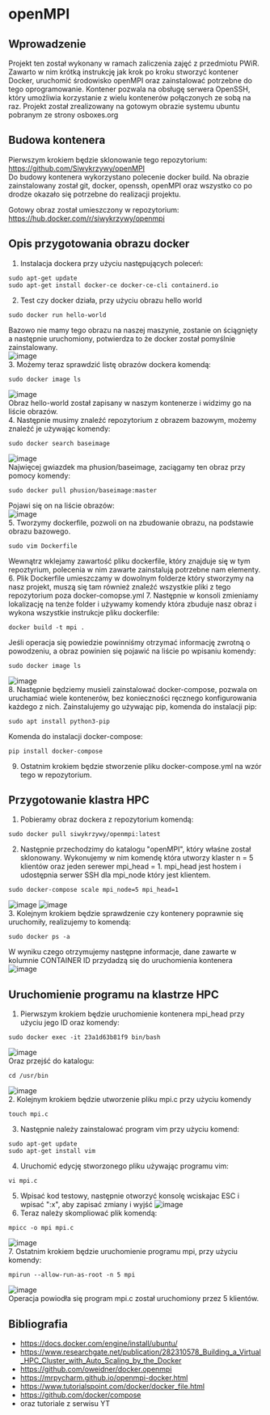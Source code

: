 # openMPI
## Wprowadzenie
Projekt ten został wykonany w ramach zaliczenia zajęć z przedmiotu PWiR. Zawarto w nim krótką instrukcję jak krok po kroku stworzyć kontener Docker, uruchomić środowisko openMPI oraz zainstalować potrzebne do tego oprogramowanie. Kontener pozwala na obsługę serwera OpenSSH, który umożliwia korzystanie z wielu kontenerów połączonych ze sobą na raz. Projekt został zrealizowany na gotowym obrazie systemu ubuntu pobranym ze strony osboxes.org

## Budowa kontenera
Pierwszym krokiem będzie sklonowanie tego repozytorium: https://github.com/Siwykrzywy/openMPI<br/>
Do budowy kontenera wykorzystano polecenie docker build. Na obrazie zainstalowany został git, docker, openssh, openMPI oraz wszystko co po drodze okazało się potrzebne do realizacji projektu.

Gotowy obraz został umieszczony w repozytorium: https://hub.docker.com/r/siwykrzywy/openmpi

## Opis przygotowania obrazu docker
1. Instalacja dockera przy użyciu następujących poleceń:
```
sudo apt-get update
sudo apt-get install docker-ce docker-ce-cli containerd.io
```
2. Test czy docker działa, przy użyciu obrazu hello world
```
sudo docker run hello-world
```
Bazowo nie mamy tego obrazu na naszej maszynie, zostanie on ściągnięty a następnie uruchomiony, potwierdza to że docker został pomyślnie zainstalowany.<br/>
![image](https://user-images.githubusercontent.com/28909864/107254123-4945f880-6a37-11eb-8ae2-f93b111c2d2d.png)<br/>
3. Możemy teraz sprawdzić listę obrazów dockera komendą:
```
sudo docker image ls
```
![image](https://user-images.githubusercontent.com/28909864/107254369-84e0c280-6a37-11eb-81ca-1fd0a81d8a99.png)<br/>
Obraz hello-world został zapisany w naszym kontenerze i widzimy go na liście obrazów.<br/>
4. Następnie musimy znaleźć repozytorium z obrazem bazowym, możemy znaleźć je używając komendy:
```
sudo docker search baseimage
```
![image](https://user-images.githubusercontent.com/28909864/107266301-9b8e1600-6a45-11eb-9bf9-90ce5a67bbd3.png)<br/>
Najwięcej gwiazdek ma phusion/baseimage, zaciągamy ten obraz przy pomocy komendy:
```
sudo docker pull phusion/baseimage:master
```
Pojawi się on na liście obrazów:<br/>
![image](https://user-images.githubusercontent.com/28909864/107267134-c331ae00-6a46-11eb-83e8-389c7e3dfb47.png)<br/>
5. Tworzymy dockerfile, pozwoli on na zbudowanie obrazu, na podstawie obrazu bazowego.
```
sudo vim Dockerfile
```
Wewnątrz wklejamy zawartość pliku dockerfile, który znajduje się w tym repoztyrium, polecenia w nim zawarte zainstalują potrzebne nam elementy.<br/>
6. Plik Dockerfile umieszczamy w dowolnym folderze który stworzymy na nasz projekt, muszą się tam również znaleźć wszystkie pliki z tego repozytorium poza docker-comopse.yml
7. Następnie w konsoli zmieniamy lokalizację na tenże folder i używamy komendy która zbuduje nasz obraz i wykona wszystkie instrukcje pliku dockerfile:
```
docker build -t mpi .
```
Jeśli operacja się powiedzie powinniśmy otrzymać informację zwrotną o powodzeniu, a obraz powinien się pojawić na liście po wpisaniu komendy:
```
sudo docker image ls
```
![image](https://user-images.githubusercontent.com/28909864/107272145-8f0dbb80-6a4d-11eb-8b67-56717f983685.png)<br/>
8. Następnie będziemy musieli zainstalować docker-compose, pozwala on uruchamiać wiele kontenerów, bez konieczności ręcznego konfigurowania każdego z nich. Zainstalujemy go używając pip, komenda do instalacji pip:
```
sudo apt install python3-pip
```
Komenda do instalacji docker-compose:
```
pip install docker-compose
```
9. Ostatnim krokiem będzie stworzenie pliku docker-compose.yml na wzór tego w repozytorium.
## Przygotowanie klastra HPC
1. Pobieramy obraz dockera z repozytorium komendą:
```
sudo docker pull siwykrzywy/openmpi:latest
```
2. Następnie przechodzimy do katalogu "openMPI", który właśne został sklonowany.
Wykonujemy w nim komendę która utworzy klaster n = 5 klientów oraz jeden serewer mpi_head = 1. mpi_head jest hostem i udostępnia serwer SSH dla mpi_node który jest klientem.
```
sudo docker-compose scale mpi_node=5 mpi_head=1
```
![image](https://user-images.githubusercontent.com/28909864/107273790-d39a5680-6a4f-11eb-915f-14539051e5e2.png)
![image](https://user-images.githubusercontent.com/28909864/107273918-05132200-6a50-11eb-9015-39fee31e387b.png)<br/>
3. Kolejnym krokiem będzie sprawdzenie czy kontenery poprawnie się uruchomiły, realizujemy to komendą:
```
sudo docker ps -a
```
W wyniku czego otrzymujemy następne informacje, dane zawarte w kolumnie CONTAINER ID przydadzą się do uruchomienia kontenera<br/>
![image](https://user-images.githubusercontent.com/28909864/107273574-861de980-6a4f-11eb-80a6-021c71073790.png)
## Uruchomienie programu na klastrze HPC
1. Pierwszym krokiem będzie uruchomienie kontenera mpi_head przy użyciu jego ID oraz komendy:
```
sudo docker exec -it 23a1d63b81f9 bin/bash
```
![image](https://user-images.githubusercontent.com/28909864/107069837-c88ebe80-67e2-11eb-92d5-f2682269618c.png)<br/>
Oraz przejść do katalogu:
 ```
cd /usr/bin
```
![image](https://user-images.githubusercontent.com/28909864/107274378-94203a00-6a50-11eb-998d-8470ab65d674.png)<br/>
2. Kolejnym krokiem będzie utworzenie pliku mpi.c przy użyciu komendy
```
touch mpi.c
```
3. Następnie należy zainstalować program vim przy użyciu komend:
```
sudo apt-get update
sudo apt-get install vim

```
4. Uruchomić edycję stworzonego pliku używając programu vim:
```
vi mpi.c

```
5. Wpisać kod testowy, następnie otworzyć konsolę wciskajac ESC i wpisać ":x", aby zapisać zmiany i wyjść
![image](https://user-images.githubusercontent.com/28909864/107070447-a6497080-67e3-11eb-90c4-071a90aa8e4b.png)
6. Teraz należy skompliować plik komendą:
```
mpicc -o mpi mpi.c
```
![image](https://user-images.githubusercontent.com/28909864/107070628-e0b30d80-67e3-11eb-911e-66cd72a37b05.png)<br/>
7. Ostatnim krokiem będzie uruchomienie programu mpi, przy użyciu komendy:
```
mpirun --allow-run-as-root -n 5 mpi

```
![image](https://user-images.githubusercontent.com/28909864/107274846-42c47a80-6a51-11eb-8ed5-849541ec9786.png)<br/>
Operacja powiodła się program mpi.c został uruchomiony przez 5 klientów.

## Bibliografia
- https://docs.docker.com/engine/install/ubuntu/
- https://www.researchgate.net/publication/282310578_Building_a_Virtual_HPC_Cluster_with_Auto_Scaling_by_the_Docker
- https://github.com/oweidner/docker.openmpi
- https://mrpycharm.github.io/openmpi-docker.html
- https://www.tutorialspoint.com/docker/docker_file.html
- https://github.com/docker/compose
- oraz tutoriale z serwisu YT
